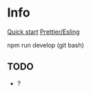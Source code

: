 # Info

[Quick start](https://www.gatsbyjs.org/docs/quick-start)
[Prettier/Esling](https://medium.freecodecamp.org/integrating-prettier-with-eslint-and-stylelint-99e74fede33f)

npm run develop (git bash)

## TODO

- ?
